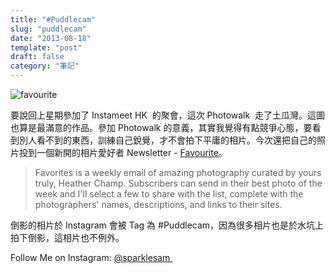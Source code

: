 ```yaml
---
title: "#Puddlecam"
slug: "puddlecam"
date: "2013-08-18"
template: "post"
draft: false
category: "筆記"
---
```


![favourite](media/favourite.jpg)

要說回上星期參加了 Instameet HK  的聚會，這次 Photowalk  走了土瓜灣。這圖也算是最滿意的作品。參加 Photowalk 的意義，其實我覺得有點競爭心態，要看到別人看不到的東西，訓練自己銳覺，才不會拍下平庸的相片。今次還把自己的照片投到一個新開的相片愛好者 Newsletter - [Favourite](http://hchamp.com/favorites/)。

> Favorites is a weekly email of amazing photography curated by yours truly, Heather Champ. Subscribers can send in their best photo of the week and I'll select a few to share with the list, complete with the photographers' names, descriptions, and links to their sites.

倒影的相片於 Instagram 會被 Tag 為 #Puddlecam，因為很多相片也是於水坑上拍下倒影，這相片也不例外。

Follow Me on Instagram: [@sparklesam ](http://instagram.com/desktopofsamuel)
